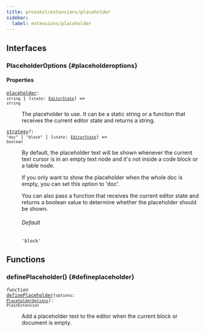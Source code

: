 ```yaml
---
title: prosekit/extensions/placeholder
sidebar:
  label: extensions/placeholder
---
```


## Interfaces

### PlaceholderOptions {#placeholderoptions}

#### Properties

<dl>

<dt>

<code data-typedoc-code><a id="placeholder" href="#placeholder">placeholder</a>: `string` \| (`state`: [`EditorState`](../pm/state.md#editorstate)) => `string`</code>

</dt>

<dd>

The placeholder to use. It can be a static string or a function that
receives the current editor state and returns a string.

</dd>

</dl>

<dl>

<dt>

<code data-typedoc-code><a id="strategy" href="#strategy">strategy</a><i>?</i>: `"doc"` \| `"block"` \| (`state`: [`EditorState`](../pm/state.md#editorstate)) => `boolean`</code>

</dt>

<dd>

By default, the placeholder text will be shown whenever the current text
cursor is in an empty text node and it's not inside a code block or a
table node.

If you only want to show the placeholder when the whole doc is empty, you
can set this option to 'doc'.

You can also pass a function that receives the current editor state and
returns a boolean value to determine whether the placeholder should be
shown.

###### Default

`'block'`

</dd>

</dl>

## Functions

### definePlaceholder() {#defineplaceholder}

<dl>

<dt>

<code data-typedoc-code><i>function</i> <a id="defineplaceholder" href="#defineplaceholder">definePlaceholder</a>(`options`: [`PlaceholderOptions`](#placeholderoptions)): `PlainExtension`</code>

</dt>

<dd>

Add a placeholder text to the editor when the current block or document is
empty.

</dd>

</dl>

